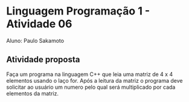 # Linguagem Programação 1 - Atividade 06

Aluno: Paulo Sakamoto

## Atividade proposta

Faça um programa na linguagem C++ que leia uma matriz de 4 x 4 
elementos usando o laço for. Após a leitura da matriz o programa 
deve solicitar ao usuário um numero pelo qual será multiplicado 
por cada elementos da matriz.
